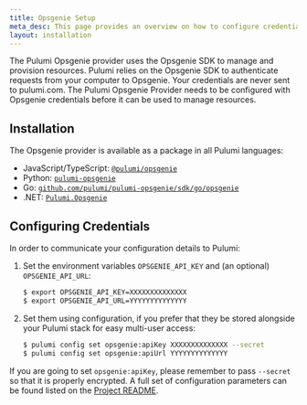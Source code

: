 ```yaml
---
title: Opsgenie Setup
meta_desc: This page provides an overview on how to configure credentials for the Pulumi Opsgenie Provider.
layout: installation
---
```


The Pulumi Opsgenie provider uses the Opsgenie SDK to manage and provision resources.
Pulumi relies on the Opsgenie SDK to authenticate requests from your computer to Opsgenie. Your credentials are never sent
to pulumi.com.
The Pulumi Opsgenie Provider needs to be configured with Opsgenie credentials
before it can be used to manage resources.

## Installation

The Opsgenie provider is available as a package in all Pulumi languages:

* JavaScript/TypeScript: [`@pulumi/opsgenie`](https://www.npmjs.com/package/@pulumi/opsgenie)
* Python: [`pulumi-opsgenie`](https://pypi.org/project/pulumi-opsgenie/)
* Go: [`github.com/pulumi/pulumi-opsgenie/sdk/go/opsgenie`](https://github.com/pulumi/pulumi-opsgenie)
* .NET: [`Pulumi.Opsgenie`](https://www.nuget.org/packages/Pulumi.Opsgenie)

## Configuring Credentials

In order to communicate your configuration details to Pulumi:

1. Set the environment variables `OPSGENIE_API_KEY` and (an optional) `OPSGENIE_API_URL`:

    ```bash
    $ export OPSGENIE_API_KEY=XXXXXXXXXXXXXX
    $ export OPSGENIE_API_URL=YYYYYYYYYYYYYY
    ```

1. Set them using configuration, if you prefer that they be stored alongside your Pulumi stack for easy multi-user access:

    ```bash
    $ pulumi config set opsgenie:apiKey XXXXXXXXXXXXXX --secret
    $ pulumi config set opsgenie:apiUrl YYYYYYYYYYYYYY
    ```

If you are going to set `opsgenie:apiKey`, please remember to pass `--secret` so that it is properly encrypted. A full set
of configuration parameters can be found listed on the [Project README](https://github.com/pulumi/pulumi-opsgenie/blob/master/README.md).
